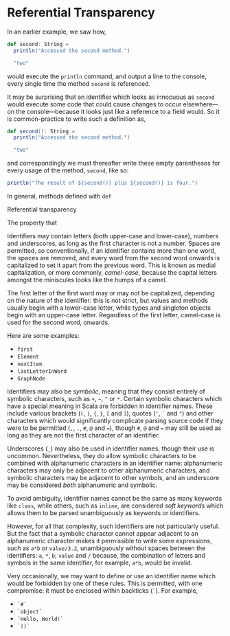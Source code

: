 # Referential Transparency

In an earlier example, we saw how,
```scala
def second: String =
  println("Accessed the second method.")

  "two"
```
would execute the `println` command, and output a line to the console, every single time the method `second` is
referenced.

It may be surprising that an identifier which looks as innocuous as `second` would execute some code that could
cause changes to occur elsewhere—on the console—because it looks just like a reference to a field would. So it
is common-practice to write such a definition as,
```scala
def second(): String =
  println("Accessed the second method.")

  "two"
```
and correspondingly we must thereafter write these empty parentheses for every usage of the method, `second`,
like so:
```scala
println("The result of ${second()} plus ${second()} is four.")
```

In general, methods defined with `def` 

Referential transparency

The property that 

Identifiers may contain letters (both upper-case and lower-case), numbers and underscores, as long as the first
character is not a number. Spaces are permitted, so conventionally, if an identifier contains more than one
word, the spaces are removed, and every word from the second word onwards is capitalized to set it apart from
the previous word. This is known as medial capitalization, or more commonly, _camel-case_, because the capital
letters amongst the miniscules looks like the humps of a camel.

The first letter of the first word may or may not be capitalized, depending on the nature of the identifier:
this is not strict, but values and methods usually begin with a lower-case letter, while types and singleton
objects begin with an upper-case letter. Regardless of the first letter, camel-case is used for the second word,
onwards.

Here are some examples:
- `first`
- `Element`
- `nextItem`
- `lastLetterInWord`
- `GraphNode`

Identifiers may also be _symbolic_, meaning that they consist entirely of symbolic characters, such as `+`, `~`,
`^` or `*`. Certain symbolic characters which have a special meaning in Scala are forbidden in identifier names.
These include various brackets (`(`, `)`, `{`, `}`, `[` and `]`), quotes (`'`, `` ` `` and `"`) and other
characters which would significantly complicate parsing source code if they were to be permitted (`,`, `.`, `#`,
`@` and `=`), though `#`, `@` and `=` may still be used as long as they are not the first character of an
identifier.

Underscores (`_`) may also be used in identifier names, though their use is uncommon. Nevertheless, they do
allow symbolic characters to be combined with alphanumeric characters in an identifier name: alphanumeric
characters may only be adjacent to other alphanumeric characters, and symbolic characters may be adjacent to
other symbols, and an underscore may be considered _both_ alphanumeric and symbolic.

To avoid ambiguity, identifier names cannot be the same as many keywords like `class`, while others, such as
`inline`, are considered _soft keywords_ which allows them to be parsed unambiguously as keywords or
identifiers.

However, for all that complexity, such identifiers are not particularly useful. But the fact that a symbolic
character cannot appear adjacent to an alphanumeric character makes it permissible to write some expressions,
such as `a*b` or `value/3.2`, unambiguously without spaces between the identifiers: `a`, `*`, `b`; `value` and
`/` because, the combination of letters and symbols in the same identifier, for example, `a*b`, would be
invalid.

Very occasionally, we may want to define or use an identifier name which would be forbidden by one of these
rules. This is permitted, with one compromise: it must be enclosed within backticks (`` ` ``). For example,
- `` `#` ``
- `` `object` ``
- `` `Hello, World!` ``
- `` `()` ``
